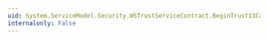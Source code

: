 ```yaml
---
uid: System.ServiceModel.Security.WSTrustServiceContract.BeginTrust13CancelResponse(System.ServiceModel.Channels.Message,System.AsyncCallback,System.Object)
internalonly: False
---
```

